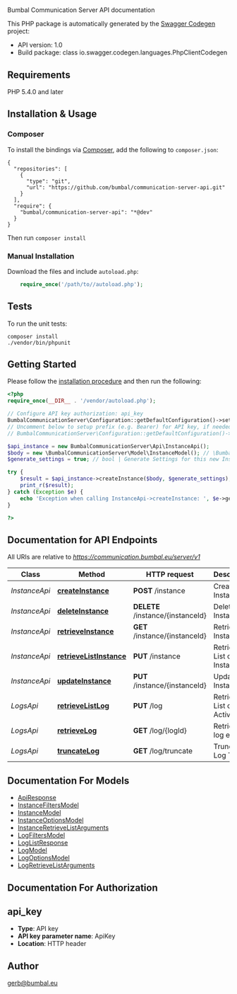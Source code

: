 # 
Bumbal Communication Server API documentation

This PHP package is automatically generated by the [Swagger Codegen](https://github.com/swagger-api/swagger-codegen) project:

- API version: 1.0
- Build package: class io.swagger.codegen.languages.PhpClientCodegen

## Requirements

PHP 5.4.0 and later

## Installation & Usage
### Composer

To install the bindings via [Composer](http://getcomposer.org/), add the following to `composer.json`:

```
{
  "repositories": [
    {
      "type": "git",
      "url": "https://github.com/bumbal/communication-server-api.git"
    }
  ],
  "require": {
    "bumbal/communication-server-api": "*@dev"
  }
}
```

Then run `composer install`

### Manual Installation

Download the files and include `autoload.php`:

```php
    require_once('/path/to//autoload.php');
```

## Tests

To run the unit tests:

```
composer install
./vendor/bin/phpunit
```

## Getting Started

Please follow the [installation procedure](#installation--usage) and then run the following:

```php
<?php
require_once(__DIR__ . '/vendor/autoload.php');

// Configure API key authorization: api_key
BumbalCommunicationServer\Configuration::getDefaultConfiguration()->setApiKey('ApiKey', 'YOUR_API_KEY');
// Uncomment below to setup prefix (e.g. Bearer) for API key, if needed
// BumbalCommunicationServer\Configuration::getDefaultConfiguration()->setApiKeyPrefix('ApiKey', 'Bearer');

$api_instance = new BumbalCommunicationServer\Api\InstanceApi();
$body = new \BumbalCommunicationServer\Model\InstanceModel(); // \BumbalCommunicationServer\Model\InstanceModel | Instance object
$generate_settings = true; // bool | Generate Settings for this new Instance

try {
    $result = $api_instance->createInstance($body, $generate_settings);
    print_r($result);
} catch (Exception $e) {
    echo 'Exception when calling InstanceApi->createInstance: ', $e->getMessage(), PHP_EOL;
}

?>
```

## Documentation for API Endpoints

All URIs are relative to *https://communication.bumbal.eu/server/v1*

Class | Method | HTTP request | Description
------------ | ------------- | ------------- | -------------
*InstanceApi* | [**createInstance**](docs/Api/InstanceApi.md#createinstance) | **POST** /instance | Create a Instance
*InstanceApi* | [**deleteInstance**](docs/Api/InstanceApi.md#deleteinstance) | **DELETE** /instance/{instanceId} | Delete a Instance
*InstanceApi* | [**retrieveInstance**](docs/Api/InstanceApi.md#retrieveinstance) | **GET** /instance/{instanceId} | Retrieve a Instance
*InstanceApi* | [**retrieveListInstance**](docs/Api/InstanceApi.md#retrievelistinstance) | **PUT** /instance | Retrieve List of Instances
*InstanceApi* | [**updateInstance**](docs/Api/InstanceApi.md#updateinstance) | **PUT** /instance/{instanceId} | Update an Instance
*LogsApi* | [**retrieveListLog**](docs/Api/LogsApi.md#retrievelistlog) | **PUT** /log | Retrieve List of Activities
*LogsApi* | [**retrieveLog**](docs/Api/LogsApi.md#retrievelog) | **GET** /log/{logId} | Retrieve a log entry
*LogsApi* | [**truncateLog**](docs/Api/LogsApi.md#truncatelog) | **GET** /log/truncate | Truncate Log Table


## Documentation For Models

 - [ApiResponse](docs/Model/ApiResponse.md)
 - [InstanceFiltersModel](docs/Model/InstanceFiltersModel.md)
 - [InstanceModel](docs/Model/InstanceModel.md)
 - [InstanceOptionsModel](docs/Model/InstanceOptionsModel.md)
 - [InstanceRetrieveListArguments](docs/Model/InstanceRetrieveListArguments.md)
 - [LogFiltersModel](docs/Model/LogFiltersModel.md)
 - [LogListResponse](docs/Model/LogListResponse.md)
 - [LogModel](docs/Model/LogModel.md)
 - [LogOptionsModel](docs/Model/LogOptionsModel.md)
 - [LogRetrieveListArguments](docs/Model/LogRetrieveListArguments.md)


## Documentation For Authorization


## api_key

- **Type**: API key
- **API key parameter name**: ApiKey
- **Location**: HTTP header


## Author

gerb@bumbal.eu


